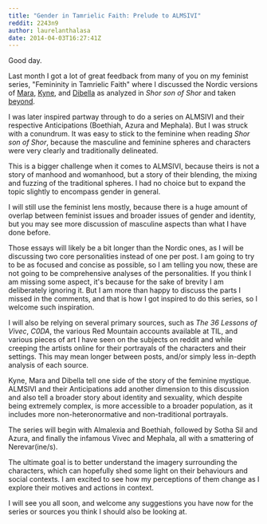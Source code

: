 ```yaml
---
title: "Gender in Tamrielic Faith: Prelude to ALMSIVI"
reddit: 2243n9
author: laurelanthalasa
date: 2014-04-03T16:27:41Z
---
```


Good day.

Last month I got a lot of great feedback from many of you on my feminist series, "Femininity in Tamrielic Faith" where I discussed the Nordic versions of [Mara](http://www.reddit.com/r/teslore/comments/1zw5p0/femininity_in_tamrielic_faith_part_1_mara/), [Kyne](http://www.reddit.com/r/teslore/comments/205cnu/femininity_in_tamrielic_faith_part_2_kyne/), and [Dibella](http://www.reddit.com/r/teslore/comments/20kfc7/femininity_in_tamrielic_faith_part_3_dibella/) as analyzed in *Shor son of Shor* and taken [beyond](http://www.reddit.com/r/teslore/comments/20u6zt/femininity_in_tamrielic_faith_part_4_nordic/).

I was later inspired partway through to do a series on ALMSIVI and their respective Anticipations (Boethiah, Azura and Mephala).  But I was struck with a conundrum.  It was easy to stick to the feminine when reading *Shor son of  Shor*, because the masculine and feminine spheres and characters were very clearly and traditionally delineated.

This is a bigger challenge when it comes to ALMSIVI, because theirs is not a story of manhood and womanhood, but a story of their blending, the mixing and fuzzing of the traditional spheres.  I had no choice but to expand the topic slightly to encompass gender in general.

I will still use the feminist lens mostly, because there is a huge amount of overlap between feminist issues and broader issues of gender and identity, but you may see more discussion of masculine aspects than what I have done before.

Those essays will likely be a bit longer than the Nordic ones, as I will be discussing two core personalities instead of one per post.  I am going to try to be as focused and concise as possible, so I am telling you now, these are not going to be comprehensive analyses of the personalities.  If you think I am missing some aspect, it's because for the sake of brevity I am deliberately ignoring it.  But I am more than happy to discuss the parts I missed in the comments, and that is how I got inspired to do this series, so I welcome such inspiration.

I will also be relying on several primary sources, such as *The 36 Lessons of Vivec*, *C0DA*, the various Red Mountain accounts available at TIL, and various pieces of art I have seen on the subjects on reddit and while creeping the artists online for their portrayals of the characters and their settings.  This may mean longer between posts, and/or simply less in-depth analysis of each source.

Kyne, Mara and Dibella tell one side of the story of the feminine mystique.  ALMSIVI and their Anticipations add another dimension to this discussion and also tell a broader story about identity and sexuality, which despite being extremely complex, is more accessible to a broader population, as it includes more non-heteronormative and non-traditional portrayals.

The series will begin with Almalexia and Boethiah, followed by Sotha Sil and Azura, and finally the infamous Vivec and Mephala, all with a smattering of Nerevar(ine/s).

The ultimate goal is to better understand the imagery surrounding the characters, which can hopefully shed some light on their behaviours and social contexts.  I am excited to see how my perceptions of them change as I explore their motives and actions in context.

I will see you all soon, and welcome any suggestions you have now for the series or sources you think I should also be looking at.
